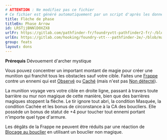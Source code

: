 ```yaml
---
# ATTENTION : Ne modifiez pas ce fichier
# Ce fichier est généré automatiquement par un script d'après les données du module Foundry VTT officiel et de sa traduction
title: Flèche de phase
titleEn: Phase Arrow
id: LRSTjjBNNlD0XZX8
urlFr: https://gitlab.com/pathfinder-fr/foundryvtt-pathfinder2-fr/-/blob/master/data/feats/LRSTjjBNNlD0XZX8.htm
urlEn: https://gitlab.com/hooking/foundry-vtt---pathfinder-2e/-/blob/master/packs/data/feats.db/phase-arrow.json
group: feats
layout: dons
---
```

**Prérequis** Dévouement d'archer mystique

Vous pouvez concentrer un important montant de magie pour créer une munition qui franchit tous les obstacles sauf votre cible. Faites une [Frappe](../actions/frapper.md) contre un ennemi qui est [Observé](../etats/observé.md) ou [Caché](../etats/caché.md) (mais n'est pas [Non détecté](../etats/non-détecté.md)).

La munition voyage vers votre cible en droite ligne, passant à travers toute barrière ou mur non magique de cette manière, bien que des barrières magiques stoppent la flèche. Le tir ignore tout abri, la condition Masquée, la condition Cachée et les bonus de circonstance à la CA des boucliers. Elle possède un bonus de statut de +4 pour toucher tout ennemi portant n'importe quel type d'armure.

Les dégâts de la Frappe ne peuvent être réduits par une réaction de [Blocage au bouclier](blocage-au-bouclier.md) en utilisant un bouclier non magique.


